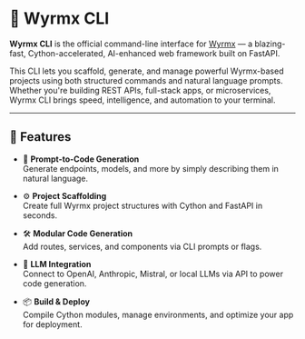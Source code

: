 # 🐉 Wyrmx CLI

**Wyrmx CLI** is the official command-line interface for [Wyrmx](https://github.com/Wyrmx) — a blazing-fast, Cython-accelerated, AI-enhanced web framework built on FastAPI.

This CLI lets you scaffold, generate, and manage powerful Wyrmx-based projects using both structured commands and natural language prompts. Whether you're building REST APIs, full-stack apps, or microservices, Wyrmx CLI brings speed, intelligence, and automation to your terminal.

---

## 🚀 Features

- 🧠 **Prompt-to-Code Generation**  
  Generate endpoints, models, and more by simply describing them in natural language.

- ⚙️ **Project Scaffolding**  
  Create full Wyrmx project structures with Cython and FastAPI in seconds.

- 🛠 **Modular Code Generation**  
  Add routes, services, and components via CLI prompts or flags.

- 🔌 **LLM Integration**  
  Connect to OpenAI, Anthropic, Mistral, or local LLMs via API to power code generation.

- 📦 **Build & Deploy**  
  Compile Cython modules, manage environments, and optimize your app for deployment.

